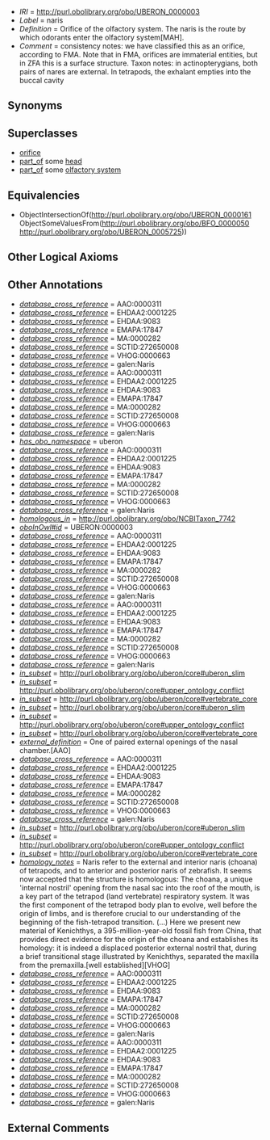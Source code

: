  * *IRI* = http://purl.obolibrary.org/obo/UBERON_0000003
 * *Label* = naris
 * *Definition* = Orifice of the olfactory system. The naris is the route by which odorants enter the olfactory system[MAH].
 * *Comment* = consistency notes: we have classified this as an orifice, according to FMA. Note that in FMA, orifices are immaterial entities, but in ZFA this is a surface structure. Taxon notes: in actinopterygians, both pairs of nares are external. In tetrapods, the exhalant empties into the buccal cavity

## Synonyms


## Superclasses

 * [orifice](../../UBERON/61/UBERON_0000161.md)
 * [part_of](../../BFO/50/BFO_0000050.md) some [head](../../UBERON/33/UBERON_0000033.md)
 * [part_of](../../BFO/50/BFO_0000050.md) some [olfactory system](../../UBERON/25/UBERON_0005725.md)

## Equivalencies

 * ObjectIntersectionOf(<http://purl.obolibrary.org/obo/UBERON_0000161> ObjectSomeValuesFrom(<http://purl.obolibrary.org/obo/BFO_0000050> <http://purl.obolibrary.org/obo/UBERON_0005725>))

## Other Logical Axioms


## Other Annotations

 * *[database_cross_reference](../../ef/oboInOwl#hasDbXref.md)* = AAO:0000311
 * *[database_cross_reference](../../ef/oboInOwl#hasDbXref.md)* = EHDAA2:0001225
 * *[database_cross_reference](../../ef/oboInOwl#hasDbXref.md)* = EHDAA:9083
 * *[database_cross_reference](../../ef/oboInOwl#hasDbXref.md)* = EMAPA:17847
 * *[database_cross_reference](../../ef/oboInOwl#hasDbXref.md)* = MA:0000282
 * *[database_cross_reference](../../ef/oboInOwl#hasDbXref.md)* = SCTID:272650008
 * *[database_cross_reference](../../ef/oboInOwl#hasDbXref.md)* = VHOG:0000663
 * *[database_cross_reference](../../ef/oboInOwl#hasDbXref.md)* = galen:Naris
 * *[database_cross_reference](../../ef/oboInOwl#hasDbXref.md)* = AAO:0000311
 * *[database_cross_reference](../../ef/oboInOwl#hasDbXref.md)* = EHDAA2:0001225
 * *[database_cross_reference](../../ef/oboInOwl#hasDbXref.md)* = EHDAA:9083
 * *[database_cross_reference](../../ef/oboInOwl#hasDbXref.md)* = EMAPA:17847
 * *[database_cross_reference](../../ef/oboInOwl#hasDbXref.md)* = MA:0000282
 * *[database_cross_reference](../../ef/oboInOwl#hasDbXref.md)* = SCTID:272650008
 * *[database_cross_reference](../../ef/oboInOwl#hasDbXref.md)* = VHOG:0000663
 * *[database_cross_reference](../../ef/oboInOwl#hasDbXref.md)* = galen:Naris
 * *[has_obo_namespace](../../ce/oboInOwl#hasOBONamespace.md)* = uberon
 * *[database_cross_reference](../../ef/oboInOwl#hasDbXref.md)* = AAO:0000311
 * *[database_cross_reference](../../ef/oboInOwl#hasDbXref.md)* = EHDAA2:0001225
 * *[database_cross_reference](../../ef/oboInOwl#hasDbXref.md)* = EHDAA:9083
 * *[database_cross_reference](../../ef/oboInOwl#hasDbXref.md)* = EMAPA:17847
 * *[database_cross_reference](../../ef/oboInOwl#hasDbXref.md)* = MA:0000282
 * *[database_cross_reference](../../ef/oboInOwl#hasDbXref.md)* = SCTID:272650008
 * *[database_cross_reference](../../ef/oboInOwl#hasDbXref.md)* = VHOG:0000663
 * *[database_cross_reference](../../ef/oboInOwl#hasDbXref.md)* = galen:Naris
 * *[homologous_in](../../core#homologous/in/core#homologous_in.md)* = http://purl.obolibrary.org/obo/NCBITaxon_7742
 * *[oboInOwl#id](../../id/oboInOwl#id.md)* = UBERON:0000003
 * *[database_cross_reference](../../ef/oboInOwl#hasDbXref.md)* = AAO:0000311
 * *[database_cross_reference](../../ef/oboInOwl#hasDbXref.md)* = EHDAA2:0001225
 * *[database_cross_reference](../../ef/oboInOwl#hasDbXref.md)* = EHDAA:9083
 * *[database_cross_reference](../../ef/oboInOwl#hasDbXref.md)* = EMAPA:17847
 * *[database_cross_reference](../../ef/oboInOwl#hasDbXref.md)* = MA:0000282
 * *[database_cross_reference](../../ef/oboInOwl#hasDbXref.md)* = SCTID:272650008
 * *[database_cross_reference](../../ef/oboInOwl#hasDbXref.md)* = VHOG:0000663
 * *[database_cross_reference](../../ef/oboInOwl#hasDbXref.md)* = galen:Naris
 * *[database_cross_reference](../../ef/oboInOwl#hasDbXref.md)* = AAO:0000311
 * *[database_cross_reference](../../ef/oboInOwl#hasDbXref.md)* = EHDAA2:0001225
 * *[database_cross_reference](../../ef/oboInOwl#hasDbXref.md)* = EHDAA:9083
 * *[database_cross_reference](../../ef/oboInOwl#hasDbXref.md)* = EMAPA:17847
 * *[database_cross_reference](../../ef/oboInOwl#hasDbXref.md)* = MA:0000282
 * *[database_cross_reference](../../ef/oboInOwl#hasDbXref.md)* = SCTID:272650008
 * *[database_cross_reference](../../ef/oboInOwl#hasDbXref.md)* = VHOG:0000663
 * *[database_cross_reference](../../ef/oboInOwl#hasDbXref.md)* = galen:Naris
 * *[in_subset](../../et/oboInOwl#inSubset.md)* = http://purl.obolibrary.org/obo/uberon/core#uberon_slim
 * *[in_subset](../../et/oboInOwl#inSubset.md)* = http://purl.obolibrary.org/obo/uberon/core#upper_ontology_conflict
 * *[in_subset](../../et/oboInOwl#inSubset.md)* = http://purl.obolibrary.org/obo/uberon/core#vertebrate_core
 * *[in_subset](../../et/oboInOwl#inSubset.md)* = http://purl.obolibrary.org/obo/uberon/core#uberon_slim
 * *[in_subset](../../et/oboInOwl#inSubset.md)* = http://purl.obolibrary.org/obo/uberon/core#upper_ontology_conflict
 * *[in_subset](../../et/oboInOwl#inSubset.md)* = http://purl.obolibrary.org/obo/uberon/core#vertebrate_core
 * *[external_definition](../../UBPROP/01/UBPROP_0000001.md)* = One of paired external openings of the nasal chamber.[AAO]
 * *[database_cross_reference](../../ef/oboInOwl#hasDbXref.md)* = AAO:0000311
 * *[database_cross_reference](../../ef/oboInOwl#hasDbXref.md)* = EHDAA2:0001225
 * *[database_cross_reference](../../ef/oboInOwl#hasDbXref.md)* = EHDAA:9083
 * *[database_cross_reference](../../ef/oboInOwl#hasDbXref.md)* = EMAPA:17847
 * *[database_cross_reference](../../ef/oboInOwl#hasDbXref.md)* = MA:0000282
 * *[database_cross_reference](../../ef/oboInOwl#hasDbXref.md)* = SCTID:272650008
 * *[database_cross_reference](../../ef/oboInOwl#hasDbXref.md)* = VHOG:0000663
 * *[database_cross_reference](../../ef/oboInOwl#hasDbXref.md)* = galen:Naris
 * *[in_subset](../../et/oboInOwl#inSubset.md)* = http://purl.obolibrary.org/obo/uberon/core#uberon_slim
 * *[in_subset](../../et/oboInOwl#inSubset.md)* = http://purl.obolibrary.org/obo/uberon/core#upper_ontology_conflict
 * *[in_subset](../../et/oboInOwl#inSubset.md)* = http://purl.obolibrary.org/obo/uberon/core#vertebrate_core
 * *[homology_notes](../../UBPROP/03/UBPROP_0000003.md)* = Naris refer to the external and interior naris (choana) of tetrapods, and to anterior and posterior naris of zebrafish. It seems now accepted that the structure is homologous: The choana, a unique 'internal nostril' opening from the nasal sac into the roof of the mouth, is a key part of the tetrapod (land vertebrate) respiratory system. It was the first component of the tetrapod body plan to evolve, well before the origin of limbs, and is therefore crucial to our understanding of the beginning of the fish-tetrapod transition.  (...) Here we present new material of Kenichthys, a 395-million-year-old fossil fish from China, that provides direct evidence for the origin of the choana and establishes its homology: it is indeed a displaced posterior external nostril that, during a brief transitional stage illustrated by Kenichthys, separated the maxilla from the premaxilla.[well established][VHOG]
 * *[database_cross_reference](../../ef/oboInOwl#hasDbXref.md)* = AAO:0000311
 * *[database_cross_reference](../../ef/oboInOwl#hasDbXref.md)* = EHDAA2:0001225
 * *[database_cross_reference](../../ef/oboInOwl#hasDbXref.md)* = EHDAA:9083
 * *[database_cross_reference](../../ef/oboInOwl#hasDbXref.md)* = EMAPA:17847
 * *[database_cross_reference](../../ef/oboInOwl#hasDbXref.md)* = MA:0000282
 * *[database_cross_reference](../../ef/oboInOwl#hasDbXref.md)* = SCTID:272650008
 * *[database_cross_reference](../../ef/oboInOwl#hasDbXref.md)* = VHOG:0000663
 * *[database_cross_reference](../../ef/oboInOwl#hasDbXref.md)* = galen:Naris
 * *[database_cross_reference](../../ef/oboInOwl#hasDbXref.md)* = AAO:0000311
 * *[database_cross_reference](../../ef/oboInOwl#hasDbXref.md)* = EHDAA2:0001225
 * *[database_cross_reference](../../ef/oboInOwl#hasDbXref.md)* = EHDAA:9083
 * *[database_cross_reference](../../ef/oboInOwl#hasDbXref.md)* = EMAPA:17847
 * *[database_cross_reference](../../ef/oboInOwl#hasDbXref.md)* = MA:0000282
 * *[database_cross_reference](../../ef/oboInOwl#hasDbXref.md)* = SCTID:272650008
 * *[database_cross_reference](../../ef/oboInOwl#hasDbXref.md)* = VHOG:0000663
 * *[database_cross_reference](../../ef/oboInOwl#hasDbXref.md)* = galen:Naris

## External Comments


